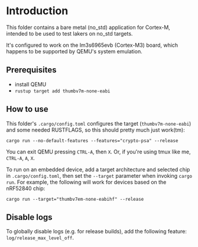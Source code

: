# Introduction

This folder contains a bare metal (no_std) application for Cortex-M, intended
to be used to test lakers on no_std targets.

It's configured to work on the lm3s6965evb (Cortex-M3) board, which happens to
be supported by QEMU's system emulation.

## Prerequisites

- install QEMU
- `rustup target add thumbv7m-none-eabi`

## How to use

This folder's `.cargo/config.toml` configures the target (`thumbv7m-none-eabi`)
and some needed RUSTFLAGS, so this should pretty much just work(tm):

    cargo run --no-default-features --features="crypto-psa" --release

You can exit QEMU pressing `CTRL-A`, then `X`. Or, if you're using tmux like
me, `CTRL-A`, `A`, `X`.

To run on an embedded device, add a target architecture and selected chip in `.cargo/config.toml`, then set the `--target` parameter when invoking `cargo run`.
For example, the following will work for devices based on the nRF52840 chip:

    cargo run --target="thumbv7em-none-eabihf" --release

## Disable logs
To globally disable logs (e.g. for release builds), add the following feature: `log/release_max_level_off`.
